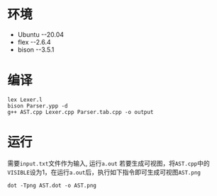 # 环境
* Ubuntu --20.04
* flex --2.6.4
* bison --3.5.1
# 编译
```
lex Lexer.l
bison Parser.ypp -d
g++ AST.cpp Lexer.cpp Parser.tab.cpp -o output
```
# 运行
需要`input.txt`文件作为输入, 运行`a.out`
若要生成可视图，将`AST.cpp`中的`VISIBLE`设为$1$，在运行`a.out`后，执行如下指令即可生成可视图`AST.png`
```
dot -Tpng AST.dot -o AST.png
```
